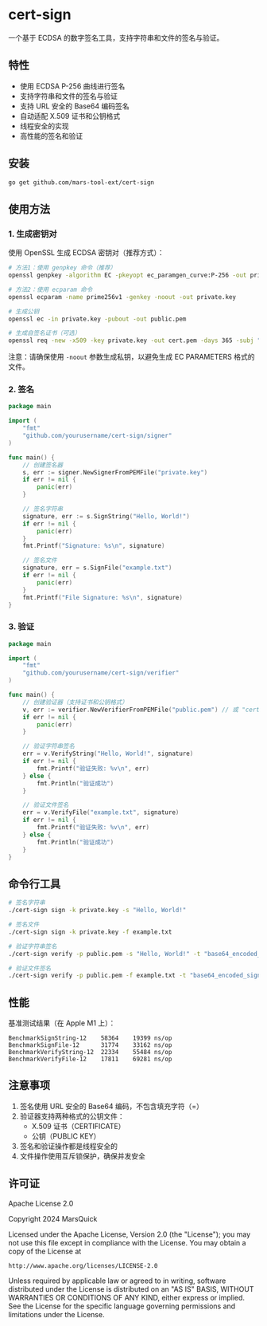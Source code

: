 # cert-sign

一个基于 ECDSA 的数字签名工具，支持字符串和文件的签名与验证。

## 特性

- 使用 ECDSA P-256 曲线进行签名
- 支持字符串和文件的签名与验证
- 支持 URL 安全的 Base64 编码签名
- 自动适配 X.509 证书和公钥格式
- 线程安全的实现
- 高性能的签名和验证

## 安装

```bash
go get github.com/mars-tool-ext/cert-sign
```

## 使用方法

### 1. 生成密钥对

使用 OpenSSL 生成 ECDSA 密钥对（推荐方式）：

```bash
# 方法1：使用 genpkey 命令（推荐）
openssl genpkey -algorithm EC -pkeyopt ec_paramgen_curve:P-256 -out private.key

# 方法2：使用 ecparam 命令
openssl ecparam -name prime256v1 -genkey -noout -out private.key

# 生成公钥
openssl ec -in private.key -pubout -out public.pem

# 生成自签名证书（可选）
openssl req -new -x509 -key private.key -out cert.pem -days 365 -subj "/CN=Test"
```

注意：请确保使用 `-noout` 参数生成私钥，以避免生成 EC PARAMETERS 格式的文件。

### 2. 签名

```go
package main

import (
    "fmt"
    "github.com/yourusername/cert-sign/signer"
)

func main() {
    // 创建签名器
    s, err := signer.NewSignerFromPEMFile("private.key")
    if err != nil {
        panic(err)
    }

    // 签名字符串
    signature, err := s.SignString("Hello, World!")
    if err != nil {
        panic(err)
    }
    fmt.Printf("Signature: %s\n", signature)

    // 签名文件
    signature, err = s.SignFile("example.txt")
    if err != nil {
        panic(err)
    }
    fmt.Printf("File Signature: %s\n", signature)
}
```

### 3. 验证

```go
package main

import (
    "fmt"
    "github.com/yourusername/cert-sign/verifier"
)

func main() {
    // 创建验证器（支持证书和公钥格式）
    v, err := verifier.NewVerifierFromPEMFile("public.pem") // 或 "cert.pem"
    if err != nil {
        panic(err)
    }

    // 验证字符串签名
    err = v.VerifyString("Hello, World!", signature)
    if err != nil {
        fmt.Printf("验证失败: %v\n", err)
    } else {
        fmt.Println("验证成功")
    }

    // 验证文件签名
    err = v.VerifyFile("example.txt", signature)
    if err != nil {
        fmt.Printf("验证失败: %v\n", err)
    } else {
        fmt.Println("验证成功")
    }
}
```

## 命令行工具

```bash
# 签名字符串
./cert-sign sign -k private.key -s "Hello, World!"

# 签名文件
./cert-sign sign -k private.key -f example.txt

# 验证字符串签名
./cert-sign verify -p public.pem -s "Hello, World!" -t "base64_encoded_signature"

# 验证文件签名
./cert-sign verify -p public.pem -f example.txt -t "base64_encoded_signature"
```

## 性能

基准测试结果（在 Apple M1 上）：

```
BenchmarkSignString-12    58364    19399 ns/op
BenchmarkSignFile-12      31774    33162 ns/op
BenchmarkVerifyString-12  22334    55484 ns/op
BenchmarkVerifyFile-12    17811    69281 ns/op
```

## 注意事项

1. 签名使用 URL 安全的 Base64 编码，不包含填充字符（=）
2. 验证器支持两种格式的公钥文件：
   - X.509 证书（CERTIFICATE）
   - 公钥（PUBLIC KEY）
3. 签名和验证操作都是线程安全的
4. 文件操作使用互斥锁保护，确保并发安全

## 许可证

Apache License 2.0

Copyright 2024 MarsQuick

Licensed under the Apache License, Version 2.0 (the "License");
you may not use this file except in compliance with the License.
You may obtain a copy of the License at

    http://www.apache.org/licenses/LICENSE-2.0

Unless required by applicable law or agreed to in writing, software
distributed under the License is distributed on an "AS IS" BASIS,
WITHOUT WARRANTIES OR CONDITIONS OF ANY KIND, either express or implied.
See the License for the specific language governing permissions and
limitations under the License. 